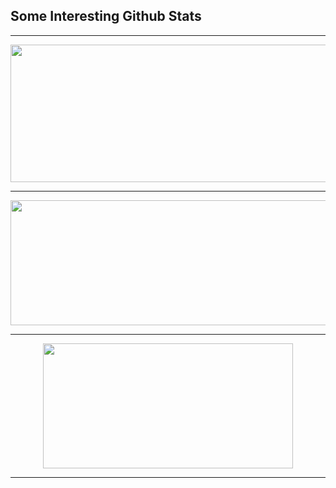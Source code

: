 ## Some Interesting Github Stats

---

<p align="center">
  <img width="800" height="220" src="https://streak-stats.demolab.com?user=BrandonIrizarry&theme=highcontrast&hide_border=true&border_radius=5&card_width=800">
</p>

---

<p align="center">
  <img width="600" height="200" src="https://github-readme-stats.vercel.app/api?username=BrandonIrizarry&show_icons=true&theme=vision-friendly-dark">
</p>

---

<p align="center">
  <img width="400" height="200" src="https://github-readme-stats.vercel.app/api/top-langs/?username=BrandonIrizarry&size_weight=0.0005&count_weight=0.3&layout=compact&theme=vision-friendly-dark">
</p>

---

<div id="header" align="center">
  <img src="https://komarev.com/ghpvc/?username=BrandonIrizarry&style=for-the-badge&color=orange" alt=""/>
</div>
